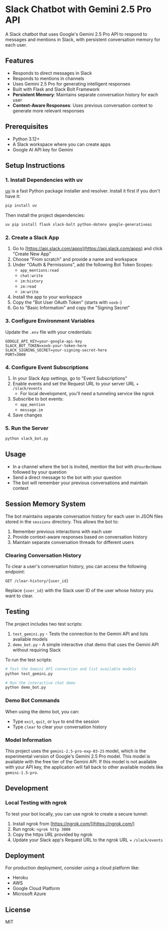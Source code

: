 # Slack Chatbot with Gemini 2.5 Pro API

A Slack chatbot that uses Google's Gemini 2.5 Pro API to respond to messages and mentions in Slack, with persistent conversation memory for each user.

## Features

- Responds to direct messages in Slack
- Responds to mentions in channels
- Uses Gemini 2.5 Pro for generating intelligent responses
- Built with Flask and Slack Bolt Framework
- **Persistent Memory**: Maintains separate conversation history for each user
- **Context-Aware Responses**: Uses previous conversation context to generate more relevant responses

## Prerequisites

- Python 3.12+
- A Slack workspace where you can create apps
- Google AI API key for Gemini

## Setup Instructions

### 1. Install Dependencies with uv

[uv](https://github.com/astral-sh/uv) is a fast Python package installer and resolver. Install it first if you don't have it:

```bash
pip install uv
```

Then install the project dependencies:

```bash
uv pip install flask slack-bolt python-dotenv google-generativeai
```

### 2. Create a Slack App

1. Go to [https://api.slack.com/apps](https://api.slack.com/apps) and click "Create New App"
2. Choose "From scratch" and provide a name and workspace
3. Under "OAuth & Permissions", add the following Bot Token Scopes:
   - `app_mentions:read`
   - `chat:write`
   - `im:history`
   - `im:read`
   - `im:write`
4. Install the app to your workspace
5. Copy the "Bot User OAuth Token" (starts with `xoxb-`)
6. Go to "Basic Information" and copy the "Signing Secret"

### 3. Configure Environment Variables

Update the `.env` file with your credentials:

```
GOOGLE_API_KEY=your-google-api-key
SLACK_BOT_TOKEN=xoxb-your-token-here
SLACK_SIGNING_SECRET=your-signing-secret-here
PORT=3000
```

### 4. Configure Event Subscriptions

1. In your Slack App settings, go to "Event Subscriptions"
2. Enable events and set the Request URL to your server URL + `/slack/events`
   - For local development, you'll need a tunneling service like ngrok
3. Subscribe to bot events:
   - `app_mention`
   - `message.im`
4. Save changes

### 5. Run the Server

```bash
python slack_bot.py
```

## Usage

- In a channel where the bot is invited, mention the bot with `@YourBotName` followed by your question
- Send a direct message to the bot with your question
- The bot will remember your previous conversations and maintain context

## Session Memory System

The bot maintains separate conversation history for each user in JSON files stored in the `sessions` directory. This allows the bot to:

1. Remember previous interactions with each user
2. Provide context-aware responses based on conversation history
3. Maintain separate conversation threads for different users

### Clearing Conversation History

To clear a user's conversation history, you can access the following endpoint:

```
GET /clear-history/{user_id}
```

Replace `{user_id}` with the Slack user ID of the user whose history you want to clear.

## Testing

The project includes two test scripts:

1. `test_gemini.py` - Tests the connection to the Gemini API and lists available models
2. `demo_bot.py` - A simple interactive chat demo that uses the Gemini API without requiring Slack

To run the test scripts:

```bash
# Test the Gemini API connection and list available models
python test_gemini.py

# Run the interactive chat demo
python demo_bot.py
```

### Demo Bot Commands

When using the demo bot, you can:
- Type `exit`, `quit`, or `bye` to end the session
- Type `clear` to clear your conversation history

### Model Information

This project uses the `gemini-2.5-pro-exp-03-25` model, which is the experimental version of Google's Gemini 2.5 Pro model. This model is available with the free tier of the Gemini API. If this model is not available with your API key, the application will fall back to other available models like `gemini-1.5-pro`.

## Development

### Local Testing with ngrok

To test your bot locally, you can use ngrok to create a secure tunnel:

1. Install ngrok from [https://ngrok.com/](https://ngrok.com/)
2. Run ngrok: `ngrok http 3000`
3. Copy the https URL provided by ngrok
4. Update your Slack app's Request URL to the ngrok URL + `/slack/events`

## Deployment

For production deployment, consider using a cloud platform like:
- Heroku
- AWS
- Google Cloud Platform
- Microsoft Azure

## License

MIT